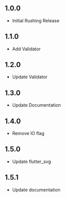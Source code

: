 ## 1.0.0

* Initial Rushing Release

## 1.1.0

- Add Validator

## 1.2.0

- Update Validator

## 1.3.0

- Update Documentation

## 1.4.0

- Remove IO flag

## 1.5.0

- Update flutter_svg

## 1.5.1

- Update documentation